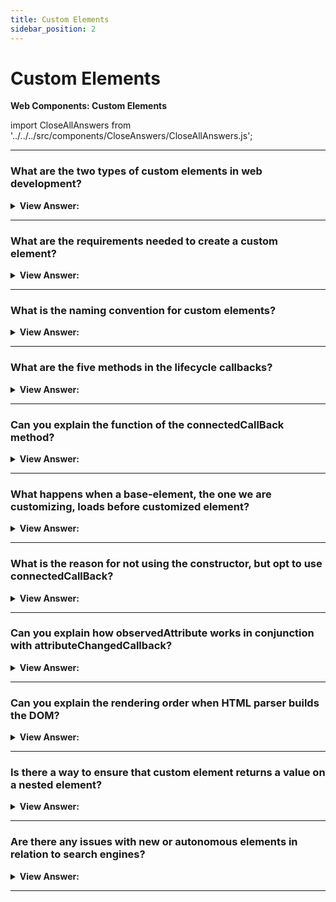 ```yaml
---
title: Custom Elements
sidebar_position: 2
---
```


# Custom Elements

**Web Components: Custom Elements**

<head>
  <title>Custom Elements - JavaScript Interview Questions & Answers</title>
  <meta charSet="utf-8" />
</head>

import CloseAllAnswers from '../../../src/components/CloseAnswers/CloseAllAnswers.js';

<CloseAllAnswers />

---

### What are the two types of custom elements in web development?

<details>
  <summary><strong>View Answer:</strong></summary>
  <div>
  <div><strong>Interview Response:</strong> The two kinds of custom elements include autonomous custom elements and customized built-in elements. Autonomous custom elements – “all-new” elements, extending the abstract HTMLElement class. Customized built-in elements – extending built-in elements, like a customized button, based on HTMLButtonElement etc.
    </div>
  </div>
</details>

---

### What are the requirements needed to create a custom element?

<details>
  <summary><strong>View Answer:</strong></summary>
  <div>
  <div><strong>Interview Response:</strong> To create a custom element, we need a class extension, like HTMLElement, and a customElement defined to register the new element. These requirements cover both the customized and autonomous elements. In addition, there are several methods that we can use that are optional, like connectedCallBack, for custom elements.
    </div><br />
  <div><strong className="codeExample">Code Example:</strong><br /><br />

  <div></div>

```js
class MyElement extends HTMLElement {
  constructor() {
    super();
    // element created
  }
}

// let the browser know that <my-element> is served by our new class
customElements.define('my-element', MyElement);
```

  </div>
  </div>
</details>

---

### What is the naming convention for custom elements?

<details>
  <summary><strong>View Answer:</strong></summary>
  <div>
  <div><strong>Interview Response:</strong> Custom element name must have a hyphen -, e.g., my-element and super-button are valid names, but myelement is not. That is to ensure that there are no name conflicts between built-in and custom HTML elements.
    </div>
  </div>
</details>

---

### What are the five methods in the lifecycle callbacks?

<details>
  <summary><strong>View Answer:</strong></summary>
  <div>
  <div><strong>Interview Response:</strong> The five methods included in the lifecycle callbacks are the connectedCallback, disconnected, adoptedCallback, attributeChangedCallback, and the observedAttributes methods.
    </div>
  </div>
</details>

---

### Can you explain the function of the connectedCallBack method?

<details>
  <summary><strong>View Answer:</strong></summary>
  <div>
  <div><strong>Interview Response:</strong> The connectedCallBack is invoked each time the custom element is appended into a document-connected element. This will happen each time the node is moved and may happen before the element's contents have been fully parsed.
    </div>
  </div>
</details>

---

### What happens when a base-element, the one we are customizing, loads before customized element?

<details>
  <summary><strong>View Answer:</strong></summary>
  <div>
  <div><strong>Interview Response:</strong> If the browser encounters any elements we are trying to customize before customElements.define, that is not an error. But the element is yet unknown, just like any non-standard tag.<br /><br />
  Such “undefined” elements can be styled with CSS selector :not(:defined).<br /><br />
  When customElement.define is called, they are “upgraded”: a new instance of element we are trying to customize is created for each, and connectedCallback is called. They become :defined.
    </div>
  </div>
</details>

---

### What is the reason for not using the constructor, but opt to use connectedCallBack?

<details>
  <summary><strong>View Answer:</strong></summary>
  <div>
  <div><strong>Interview Response:</strong> The reason is simple: when constructor is called, it is yet too early. The element is created, but the browser did not yet process/assign attributes at this stage: calls to getAttribute would return null. So, we cannot really render there. Besides, if you think about it, that is better performance-wise to delay the work until it is really needed.<br /><br />
  The connectedCallback triggers when the element is added to the document. Not just appended to another element as a child but becomes a part of the page. So, we can build detached DOM, create elements, and prepare them for later use. They will only be rendered when they make it into the page.
    </div>
  </div>
</details>

---

### Can you explain how observedAttribute works in conjunction with attributeChangedCallback?

<details>
  <summary><strong>View Answer:</strong></summary>
  <div>
  <div><strong>Interview Response:</strong> The attributeChangedCallback is invoked each time one of the custom element's attributes is added, removed, or changed. Which attributes to notice change for is specified in a static get observedAttributes method.
    </div><br />
  <div><strong className="codeExample">Code Example:</strong><br /><br />

  <div></div>

```html
<script>
  class TimeFormatted extends HTMLElement {
    render() {
      // (1)
      let date = new Date(this.getAttribute('datetime') || Date.now());

      this.innerHTML = new Intl.DateTimeFormat('default', {
        year: this.getAttribute('year') || undefined,
        month: this.getAttribute('month') || undefined,
        day: this.getAttribute('day') || undefined,
        hour: this.getAttribute('hour') || undefined,
        minute: this.getAttribute('minute') || undefined,
        second: this.getAttribute('second') || undefined,
        timeZoneName: this.getAttribute('time-zone-name') || undefined,
      }).format(date);
    }

    connectedCallback() {
      // (2)
      if (!this.rendered) {
        this.render();
        this.rendered = true;
      }
    }

    static get observedAttributes() {
      // (3)
      return [
        'datetime',
        'year',
        'month',
        'day',
        'hour',
        'minute',
        'second',
        'time-zone-name',
      ];
    }

    attributeChangedCallback(name, oldValue, newValue) {
      // (4)
      this.render();
    }
  }

  customElements.define('time-formatted', TimeFormatted);
</script>

<time-formatted id="elem" hour="numeric" minute="numeric" second="numeric">
</time-formatted>

<script>
  setInterval(() => elem.setAttribute('datetime', new Date()), 1000); // (5)
</script>
```

  </div>
  </div>
</details>

---

### Can you explain the rendering order when HTML parser builds the DOM?

<details>
  <summary><strong>View Answer:</strong></summary>
  <div>
  <div><strong>Interview Response:</strong> When HTML parser builds the DOM, elements are processed one after another, parents before children. E.g., if we have &#8249;outer&#8250;&#8249;inner&#8250;&#8249;/inner&#8250;&#8249;/outer&#8250;, then &#8249;outer&#8250; element is created and connected to DOM first, and then &#8249;inner>`. That leads to important consequences for custom elements that we should prepare for in our code.
    </div><br />
  <div><strong className="codeExample">Code Example:</strong><br /><br />

  <div></div>

```html
<script>
  customElements.define(
    'user-info',
    class extends HTMLElement {
      connectedCallback() {
        alert(this.innerHTML); // alert is empty (*)
      }
    }
  );
</script>

<user-info>John</user-info>
```

  </div>
  </div>
</details>

---

### Is there a way to ensure that custom element returns a value on a nested element?

<details>
  <summary><strong>View Answer:</strong></summary>
  <div>
  <div><strong>Interview Response:</strong> When HTML parser builds the DOM, elements are processed one after another, parents before children. E.g., if we have &#8249;outer&#8250;&#8249;inner&#8250;&#8249;/inner&#8250;&#8249;/outer&#8250;, then &#8249;outer&#8250; element is created and connected to DOM first, and then &#8249;inner&#8250;. That leads to important consequences for custom elements that we should prepare for in our code. To handle inner elements, we can delay actions using setTimeout to ensure that the DOM has completed loaded our document. If we would like to pass information to custom element, we can use attributes. They are available immediately or, if we really need the children, we can defer access to them with zero-delay setTimeout.
    </div><br />
  <div><strong className="codeExample">Code Example:</strong><br /><br />

  <div></div>

```html
<script>
  customElements.define(
    'user-info',
    class extends HTMLElement {
      connectedCallback() {
        setTimeout(() => alert(this.innerHTML)); // John (*)
      }
    }
  );
</script>

<user-info>John</user-info>
```

  </div>
  </div>
</details>

---

### Are there any issues with new or autonomous elements in relation to search engines?

<details>
  <summary><strong>View Answer:</strong></summary>
  <div>
  <div><strong>Interview Response:</strong> Yes, a new or autonomous element like &#8249;my-element&#8250; do not give a search engine enough information, like associated semantics. They are not known to search engines and accessibility devices cannot translate them. To fix this, we can extend and customize built-in HTML elements by inheriting from their classes.
    </div><br />
  <div><strong className="codeExample">Code Example:</strong><br /><br />

  <div></div>

```html
<script>
  // The button that says "hello" on click
  class HelloButton extends HTMLButtonElement {
    constructor() {
      super();
      this.addEventListener('click', () => alert('Hello!'));
    }
  }

  customElements.define('hello-button', HelloButton, { extends: 'button' });
</script>

<button is="hello-button">Click me</button>

<button is="hello-button" disabled>Disabled</button>

<user-info>John</user-info>
```

  </div>
  </div>
</details>

---
